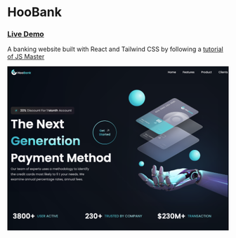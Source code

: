 # HooBank

### [Live Demo](https://main--tubular-lollipop-591960.netlify.app/)

A banking website built with React and Tailwind CSS by following a [tutorial of JS Master](https://www.youtube.com/watch?v=_oO4Qi5aVZs&t=115s)

![main-view](./src/assets/main-view.png)
